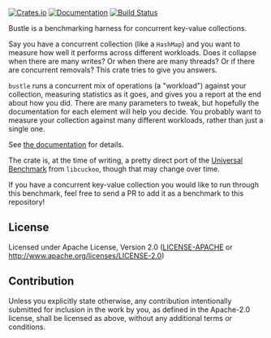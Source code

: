 [![Crates.io](https://img.shields.io/crates/v/bustle.svg)](https://crates.io/crates/bustle)
[![Documentation](https://docs.rs/bustle/badge.svg)](https://docs.rs/bustle/)
[![Build Status](https://dev.azure.com/jonhoo/jonhoo/_apis/build/status/bustle?branchName=master)](https://dev.azure.com/jonhoo/jonhoo/_build/latest?definitionId=18&branchName=master)

Bustle is a benchmarking harness for concurrent key-value collections.

Say you have a concurrent collection (like a `HashMap`) and you want to measure how well it
performs across different workloads. Does it collapse when there are many writes? Or when there
are many threads? Or if there are concurrent removals? This crate tries to give you answers.

`bustle` runs a concurrent mix of operations (a "workload") against your collection, measuring
statistics as it goes, and gives you a report at the end about how you did. There are many
parameters to tweak, but hopefully the documentation for each element will help you decide. You
probably want to measure your collection against many different workloads, rather than just a
single one.

See [the documentation](https://docs.rs/bustle) for details.

The crate is, at the time of writing, a pretty direct port of the [Universal Benchmark] from
`libcuckoo`, though that may change over time.

If you have a concurrent key-value collection you would like to run
through this benchmark, feel free to send a PR to add it as a benchmark
to this repository!

## License

Licensed under Apache License, Version 2.0 ([LICENSE-APACHE](LICENSE-APACHE) or http://www.apache.org/licenses/LICENSE-2.0)

## Contribution

Unless you explicitly state otherwise, any contribution intentionally submitted
for inclusion in the work by you, as defined in the Apache-2.0 license, shall be
licensed as above, without any additional terms or conditions.

  [Universal Benchmark]: https://github.com/efficient/libcuckoo/tree/master/tests/universal-benchmark

